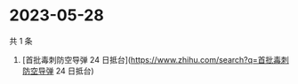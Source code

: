 # 2023-05-28

共 1 条

<!-- BEGIN ZHIHUSEARCH -->
<!-- 最后更新时间 Sun May 28 2023 01:06:16 GMT+0800 (China Standard Time) -->
1. [首批毒刺防空导弹 24 日抵台](https://www.zhihu.com/search?q=首批毒刺防空导弹 24 日抵台)
<!-- END ZHIHUSEARCH -->
